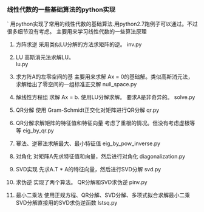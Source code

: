 ### 线性代数的一些基础算法的python实现
`
用python实现了常用的线性代数的基础算法.用python2.7跑例子可以通过。不过很多细节没有考虑。
主要用来学习线性代数的一些算法原理

1. 方阵求逆
    采用类似LU分解的方法求矩阵的逆。
    inv.py

2. LU
    高斯消元法求解LU。  
    lu.py

3. 求方阵A的左零空间的基
   主要用来求解 Ax = 0的基础解。类似高斯消元法，求解给出了零空间的一组标准正交解
   null_space.py

4. 解线性方程组
   求解 Ax = b. 使用LU分解求解。 要求A是非奇异的。
   solve.py

5. QR分解
   使用  Gram-Schmidt正交化对矩阵进行QR分解
   qr.py

6.  QR分解求解矩阵的特征值和特征向量
    考虑了重根的情况。但没有考虑虚根等等
    eig_by_qr.py

7. 幂法、逆幂法求解最大、最小特征值 
    eig_by_pow_inverse.py

8. 对角化
   对矩阵A先求特征值和向量，然后进行对角化
    diagonalization.py

9. SVD实现
    先求A.T * A的特征向量，然后进行SVD分解
    svd.py

10. 求伪逆 
    实现了两个算法。 QR分解和SVD求伪逆
    pinv.py

11. 最小二乘法
    使用正规方程、QR分解、SVD分解、多项式拟合求解最小二乘
    SVD分解直接用的SVD求伪逆函数
    lstsq.py
